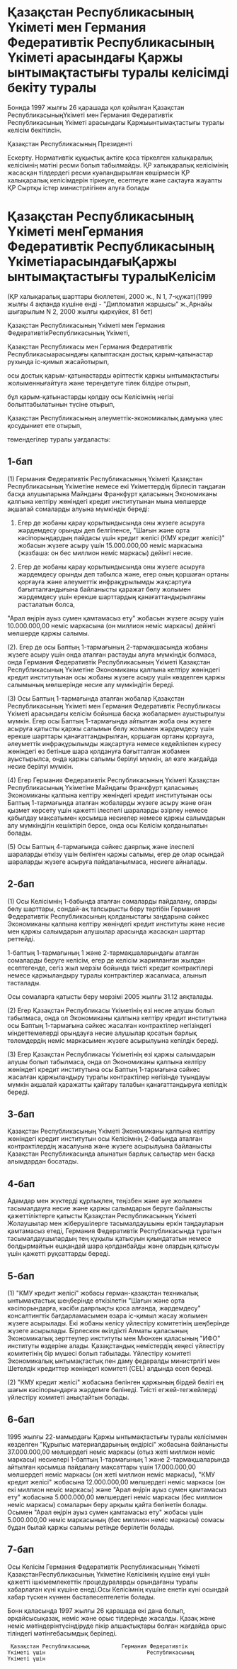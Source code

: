 # Қазақстан Республикасының Үкіметі мен Германия Федеративтік Республикасының Үкіметі арасындағы Қаржы ынтымақтастығы туралы келісімді бекіту туралы

Боннда 1997 жылғы 26 қарашада қол қойылған Қазақстан РеспубликасыныңҮкіметі мен Германия Федеративтік Республикасының Үкіметі арасындағы Қаржыынтымақтастығы туралы келісім бекітілсін.

Қазақстан Республикасының Президенті

Ескерту. Нормативтік құқықтық актіге қоса тіркелген халықаралық келісімнің мәтіні ресми болып табылмайды. ҚР халықаралық келісімінің жасасқан тілдердегі ресми куәландырылған көшірмесін ҚР халықаралық келісімдерін тіркеуге, есептеуге және сақтауға жауапты ҚР Сыртқы істер министрлігінен алуға болады

# Қазақстан Республикасының Yкiметi менГермания Федеративтiк Республикасының ҮкiметiарасындағыҚаржы ынтымақтастығы туралыКелісім

(ҚР халықаралық шарттары бюллетені, 2000 ж., N 1, 7-құжат)(1999 жылғы 4 ақпанда күшіне енді - "Дипломатия жаршысы" ж.,Арнайы шығарылым N 2, 2000 жылғы қыркүйек, 81 бет)

Қазақстан Республикасының Yкiметi мен Германия ФедеративтiкРеспубликасының Үкiметi,

Қазақстан Республикасы мен Германия Федеративтiк Республикасыарасындағы қалыптасқан достық қарым-қатынастар рухында iс-қимыл жасайотырып,

осы достық қарым-қатынастарды әрiптестiк қаржы ынтымақтастығы жолыменнығайтуға және тереңдетуге тiлек бiлдiре отырып,

бұл қарым-қатынастарды қолдау осы Келiсiмнің негiзi болыптабылатынын түсiне отырып,

Қазақстан Республикасының әлеуметтiк-экономикалық дамуына үлес қосудыниет ете отырып,

төмендегiлер туралы уағдаласты:

## 1-бап

(1) Германия Федеративтiк Республикасының Үкiметi Қазақстан Республикасының Yкiметiне немесе екi Үкiметтердiң бiрлесiп таңдаған басқа алушыларына Майндағы Франкфурт қаласының Экономиканы қалпына келтiру жөнiндегi кредит институтынан мына мөлшерде ақшалай сомаларды алуына мүмкiндiк бередi:

1. Егер де жобаны қарау қорытындысында оны жүзеге асыруға жәрдемдесу орынды деп белгiленсе, "Шағын және орта кәсiпорындардың пайдасы үшiн кредит желiсi (КМУ кредит желiсi)" жобасын жүзеге асыру үшiн 15.000.000,00 немiс маркасына (жазбаша: он бес миллион немiс маркасы) дейiнгi несие.

2. Егер де жобаны қарау қорытындысында оны жүзеге асыруға жәрдемдесу орынды деп табылса және, егер оның қоршаған ортаны қорғауға және әлеуметтiк инфрақұрылымды жақсартуға бағытталғандығына байланысты қаражат бөлу жолымен жәрдемдесу үшiн ерекше шарттардың қанағаттандырылғаны расталатын болса,

"Арал өңiрiн ауыз сумен қамтамасыз ету" жобасын жүзеге асыру үшiн 10.000.000,00 немiс маркасына (он миллион немiс маркасы) дейiнгi мөлшерде қаржы салымы.

(2). Егер де осы Баптың 1-тармағының 2-тармақшасында жобаны жүзеге асыру үшiн онда аталған растауды алуға мүмкiндiк болмаса, онда Германия Федеративтiк Республикасының Үкiметi Қазақстан Республикасының Yкiметiне Экономиканы қалпына келтiру жөнiндегi кредит институтынан осы жобаны жүзеге асыру үшiн көзделген қаржы салымының мөлшерiнде несие алу мүмкiндiгiн бередi.

(3) Осы Баптың 1-тармағында аталған жобалар Қазақстан Республикасының Yкiметi мен Германия Федеративтiк Республикасы Yкiметi арасындағы келiсiм бойынша басқа жобалармен ауыстырылуы мүмкiн. Егер осы Баптың 1-тармағында айтылған жоба оны жүзеге асыруға қатысты қаржы салымын бөлу жолымен жәрдемдесу үшiн ерекше шарттары қанағаттандырылған, қоршаған ортаны қорғауға, әлеуметтiк инфрақұрылымды жақсартуға немесе кедейлікпен күресу жөнiндегi өз бетiнше шара қолдануға бағытталған жобамен ауыстырылса, онда қаржы салымы берiлуi мүмкiн, ал өзге жағдайда несие берiлуi мүмкiн.

(4) Егер Германия Федеративтiк Республикасының Үкiметi Қазақстан Республикасының Yкiметiне Майндағы Франкфурт қаласының Экономиканы қалпына келтiру жөнiндегi кредит институтынан осы Баптың 1-тармағында аталған жобаларды жүзеге асыру және оған қызмет көрсету үшiн қажеттi iлеспелi шараларды әзiрлеу немесе қабылдау мақсатымен қосымша несиелер немесе қаржы салымдарын алу мүмкiндiгiн кешiктiрiп берсе, онда осы Келiсiм қолданылатын болады.

(5) Осы Баптың 4-тармағында сәйкес даярлық және iлеспелi шараларды өткiзу үшiн бөлiнген қаржы салымы, егер де олар осындай шараларды жүзеге асыруға пайдаланылмаса, несиеге айналады.

## 2-бап

(1) Осы Келiсiмнің 1-бабында аталған сомаларды пайдалану, оларды бөлу шарттары, сондай-ақ тапсырысты беру тәртiбiн Германия Федеративтiк Республикасының қолданыстағы заңдарына сәйкес Экономиканы қалпына келтiру жөнiндегi кредит институты және несие мен қаржы салымдарын алушылар арасында жасасқан шарттар реттейдi.

1-баптың 1-тармағының 1 және 2-тармақшаларындағы аталған сомаларды беруге келiсiм, егер де келiсiм жарияланған жылдан есептегенде, сегiз жыл мерзiм бойында тиiстi кредит контрактiлерi немесе қаржыландыру туралы контрактiлер жасалмаса, алынып тасталады.

Осы сомаларға қатысты беру мерзiмi 2005 жылғы 31.12 аяқталады.

(2) Егер Қазақстан Республикасы Үкiметiнiң өзi несие алушы болып табылмаса, онда ол Экономиканы қалпына келтiру кредит институтына осы Баптың 1-тармағына сәйкес жасалған контрактiлер негiзiндегi мiндеттемелердi орындауға несие алушылар қосатын барлық төлемдердiң немiс маркасымен жүзеге асырылуына кепілдiк бередi.

(3) Егер Қазақстан Республикасы Yкiметiнiң өзi қаржы салымдарын алушы болып табылмаса, онда ол Экономиканы қалпына келтiру жөнiндегi кредит институтына осы Баптың 1-тармағына сәйкес жасалған қаржыландыру туралы контрактілер негiзiнде туындауы мүмкiн ақшалай қаражатты қайтару талабын қанағаттандыруға кепілдiк бередi.

## 3-бап

Қазақстан Республикасының Yкiметi Экономиканы қалпына келтiру жөнiндегi кредит институтын осы Келiсiмнiң 2-бабында аталған контрактiлердің жасалуына және жүзеге асырылуына байланысты Қазақстан Республикасында алынатын барлық салықтар мен басқа алымдардан босатады.

## 4-бап

Адамдар мен жүктердi құрлықпен, теңiзбен және әуе жолымен тасымалдауға несие және қаржы салымдарын беруге байланысты қажеттiлiктерге қатысты Қазақстан Республикасының Yкiметi Жолаушылар мен жiберушiлерге тасымалдаушыны еркiн таңдауларын қамтамасыз етедi, Германия Федеративтiк Республикасында тұратын тасымалдаушылардың тең құқылы қатысуын қиындататын немесе болдырмайтын ешқандай шара қолданбайды және олардың қатысуы үшiн қажеттi рұқсаттарды бередi.

## 5-бап

(1) "КМУ кредит желiсі" жобасы герман-қазақстан техникалық ынтымақтастық шеңберiнде өткiзiлетiн "Шағын және орта кәсiпорындарға, кәсiби даярлықты қоса алғанда, жәрдемдесу" консалтингтiк бағдарламасымен өзара iс-қимыл жасау жолымен жүзеге асырылады. Екi жобаны келiсу үйлестiру комитетiнің шеңберiнде жүзеге асырылады. Бiрлескен өкiлдiктi Алматы қаласының Экономикалық зерттеулер институты мен Мюнхен қаласының "ИФО" институты өздерiне алады. Қазақстандық немiстердiң кеңесi үйлестiру комитетiнің бiр мүшесi болып табылады. Yйлестiру комитетi Экономикалық ынтымақтастық пен даму федералды министрлiгi мен Шетелдiк кредиттер жөнiндегi комитетi (СЕL) алдында есеп бередi.

(2) "КМУ кредит желiсi" жобасына бөлiнген қаржының бiрдей бөлiгi ең шағын кәсiпорындарға жәрдемге бөлiнедi. Тиiстi егжей-тегжейлердi үйлестiру комитетi анықтайтын болады.

## 6-бап

1995 жылғы 22-мамырдағы Қаржы ынтымақтастығы туралы келiсiммен көзделген "Құрылыс материалдарының өндiрiсi" жобасына байланысты 37.000.000,00 мөлшердегi немiс маркасы (отыз жетi миллион немiс маркасы) несиелерi 1-баптың 1-тармағының 1 және 2-тармақшаларында айтылған қосымша пайдалану мақсаттары үшiн 17.000.000,00 мөлшердегi немiс маркасы (он жетi миллион немiс маркасы), "КМУ кредит желiсi" жобасына 12.000.000,00 мөлшердегi немiс маркасы (он екi миллион немiс маркасы) және "Арал өңiрiн ауыз сумен қамтамасыз ету" жобасына 5.000.000,00 мөлшердегi немiс маркасы (бес миллион немiс маркасы) сомаларын беру арқылы қайта бөлiнетiн болады. Осымен "Арал өңiрiн ауыз сумен қамтамасыз ету" жобасы үшiн 5.000.000,00 немiс маркасының (бес миллион немiс маркасы) сомасы бұдан былай қаржы салымы ретiнде берiлетiн болады.

## 7-бап

Осы Келiсiм Германия Федеративтiк Республикасының Үкiметi ҚазақстанРеспубликасының Үкiметiне Келiсiмнiң күшiне енуi үшiн қажеттi iшкiмемлекеттiк процедураларды орындағаны туралы хабарлаған күнi күшiне енеді.Осы Келiсiмнiң күшiне енетiн күнi осындай хабар түскен күннен бастапесептелетiн болады.

Бонн қаласында 1997 жылғы 26 қарашада екi дана болып, әрқайсысықазақ, немiс және орыс тiлдерiнде жасалды. Қазақ және немiс мәтiндерiнтүсiндiруде пiкiр алшақтықтары болған жағдайда орыс тiлiндегi мәтiнгебасымдық берiледi.

     Қазақстан Республикасының          Германия Федеративтік               Үкіметі үшін                                Республикасының                                                                           Үкіметі үшін

